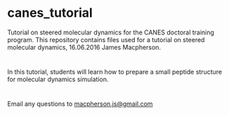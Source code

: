 # canes_tutorial
Tutorial on steered molecular dynamics for the CANES doctoral training program.
This repository contains files used for a tutorial on steered molecular dynamics, 16.06.2016 James Macpherson.
#
In this tutorial, students will learn how to prepare a small peptide structure for molecular dynamics simulation.
#
Email any questions to macpherson.js@gmail.com

